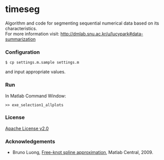 # timeseg

Algorithm and code for segmenting sequential numerical data based on its characteristics.<br>
For more information visit: http://dmlab.snu.ac.kr/u/lucypark#data-summarization


### Configuration

    $ cp settings.m.sample settings.m

and input appropriate values.

### Run

In Matlab Command Window:

    >> exe_selection1_allplots

### License

[Apache License v2.0](http://www.apache.org/licenses/LICENSE-2.0)

### Acknowledgements

- Bruno Luong, [Free-knot spline approximation](http://www.mathworks.co.kr/matlabcentral/fileexchange/25872-free-knot-spline-approximation), Matlab Central, 2009.
